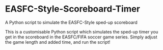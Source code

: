# EASFC-Style-Scoreboard-Timer
A Python script to simulate the EASFC-Style sped-up scoreboard

This is a customisable Python script which simulates the sped-up timer you get in the scoreboard in the EASFC/FIFA soccer game series. Simply adjust the game length and added time, and run the script!
